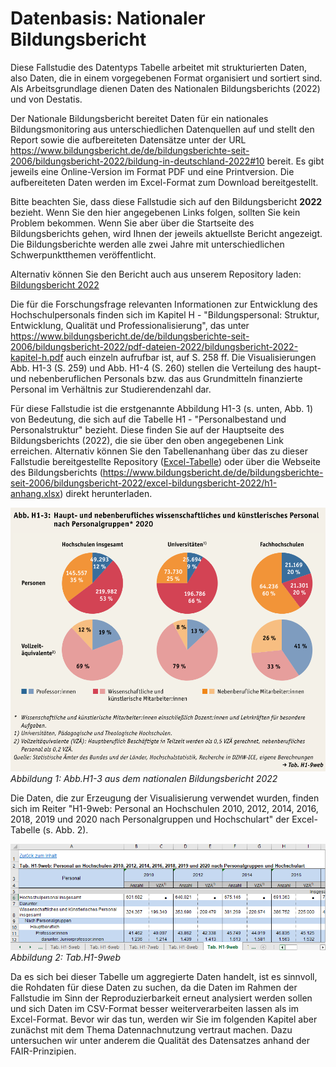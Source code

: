 # Datenbasis: Nationaler Bildungsbericht 

Diese Fallstudie des Datentyps Tabelle arbeitet mit strukturierten Daten, also Daten, die in einem vorgegebenen Format organisiert und sortiert sind. Als Arbeitsgrundlage dienen Daten des Nationalen Bildungsberichts (2022) und von Destatis.

Der Nationale Bildungsbericht bereitet Daten für ein nationales Bildungsmonitoring aus unterschiedlichen Datenquellen auf und stellt den Report sowie die aufbereiteten Datensätze unter der URL https://www.bildungsbericht.de/de/bildungsberichte-seit-2006/bildungsbericht-2022/bildung-in-deutschland-2022#10 bereit. Es gibt jeweils eine Online-Version im Format PDF und eine Printversion. Die aufbereiteten Daten werden im Excel-Format zum Download bereitgestellt. 

Bitte beachten Sie, dass diese Fallstudie sich auf den Bildungsbericht **2022** bezieht. Wenn Sie den hier angegebenen Links folgen, sollten Sie kein Problem bekommen. Wenn Sie aber über die Startseite des Bildungsberichts gehen, wird Ihnen der jeweils aktuellste Bericht angezeigt. Die Bildungsberichte werden alle zwei Jahre mit unterschiedlichen Schwerpunktthemen veröffentlicht.

Alternativ können Sie den Bericht auch aus unserem Repository laden: [Bildungsbericht 2022](Data/bildungsbericht-2022.pdf)

Die für die Forschungsfrage relevanten Informationen zur Entwicklung des Hochschulpersonals finden sich im Kapitel H - "Bildungspersonal: Struktur, Entwicklung, Qualität und Professionalisierung", das unter https://www.bildungsbericht.de/de/bildungsberichte-seit-2006/bildungsbericht-2022/pdf-dateien-2022/bildungsbericht-2022-kapitel-h.pdf auch einzeln aufrufbar ist, auf S. 258 ff. Die Visualisierungen Abb. H1-3 (S. 259) und Abb. H1-4 (S. 260) stellen die Verteilung des haupt- und nebenberuflichen Personals bzw. das aus Grundmitteln finanzierte Personal im Verhältnis zur Studierendenzahl dar. 

Für diese Fallstudie ist die erstgenannte Abbildung H1-3 (s. unten, Abb. 1) von Bedeutung, die sich auf die Tabelle H1 - "Personalbestand und Personalstruktur" bezieht. Diese finden Sie auf der Hauptseite des Bildungsberichts (2022), die sie über den oben angegebenen Link erreichen. Alternativ können Sie den Tabellenanhang über das zu dieser Fallstudie bereitgestellte Repository ([Excel-Tabelle](Data/h1-anhang.xlsx)) oder über die Webseite des Bildungsberichts (https://www.bildungsbericht.de/de/bildungsberichte-seit-2006/bildungsbericht-2022/excel-bildungsbericht-2022/h1-anhang.xlsx) direkt herunterladen.


![Hochschulpersonal nach Personalgruppen](_images/Abb_H1-3.png)
*Abbildung 1: Abb.H1-3 aus dem nationalen Bildungsbericht 2022*


Die Daten, die zur Erzeugung der Visualisierung verwendet wurden, finden sich im Reiter "H1-9web: Personal an Hochschulen 2010, 2012, 2014, 2016, 2018, 2019 und 2020 nach Personalgruppen und Hochschulart" der Excel-Tabelle (s. Abb. 2).


![](_images/Tab_H1-9web.png)
*Abbildung 2: Tab.H1-9web*


Da es sich bei dieser Tabelle um aggregierte Daten handelt, ist es sinnvoll, die Rohdaten für diese Daten zu suchen, da die Daten im Rahmen der Fallstudie im Sinn der Reproduzierbarkeit erneut analysiert werden sollen und sich Daten im CSV-Format besser weiterverarbeiten lassen als im Excel-Format. 
Bevor wir das tun, werden wir Sie im folgenden Kapitel aber zunächst mit dem Thema Datennachnutzung vertraut machen. Dazu untersuchen wir unter anderem die Qualität des Datensatzes anhand der FAIR-Prinzipien.
